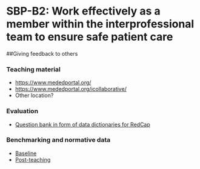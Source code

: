 # SBP-B2: Work effectively as a member within the interprofessional team to ensure safe patient care

##Giving feedback to others
### Teaching material
 * https://www.mededportal.org/
 * https://www.mededportal.org/icollaborative/ 
 * Other location?

### Evaluation
 * [Question bank in form of data dictionaries for RedCap](evaluation/)

### Benchmarking and normative data
 * [Baseline](benchmarking/Baseline/)
 * [Post-teaching](benchmarking/Post-teaching/)

